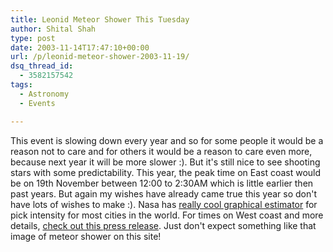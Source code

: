 ```yaml
---
title: Leonid Meteor Shower This Tuesday
author: Shital Shah
type: post
date: 2003-11-14T17:47:10+00:00
url: /p/leonid-meteor-shower-2003-11-19/
dsq_thread_id:
  - 3582157542
tags:
  - Astronomy
  - Events

---
```

This event is slowing down every year and so for some people it would be a reason not to care and for others it would be a reason to care even more, because next year it will be more slower :). But it's still nice to see shooting stars with some predictability. This year, the peak time on East coast would be on 19th November between 12:00 to 2:30AM which is little earlier then past years. But again my wishes have already came true this year so don't have lots of wishes to make :). Nasa has <a href="http://leonid.arc.nasa.gov/estimator.html" target="new">really cool graphical estimator</a> for pick intensity for most cities in the world. For times on West coast and more details, <a href="http://www.physlink.com/News/111103LeonidMeteors.cfm" target="new">check out this press release</a>. Just don't expect something like that image of meteor shower on this site!